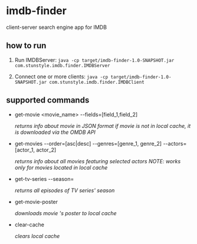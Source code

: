 # imdb-finder
client-server search engine app for IMDB

## how to run
1. Run IMDBServer:
`java -cp target/imdb-finder-1.0-SNAPSHOT.jar com.stunstyle.imdb.finder.IMDBServer`

2. Connect one or more clients:
`java -cp target/imdb-finder-1.0-SNAPSHOT.jar com.stunstyle.imdb.finder.IMDBClient`

## supported commands
- get-movie <movie_name> --fields=[field_1,field_2]

   *returns info about movie in JSON format
   if movie is not in local cache, it is downloaded via the OMDB API*
- get-movies --order=[asc|desc] --genres=[genre_1, genre_2] --actors=[actor_1, actor_2]

   *returns info about all movies featuring selected actors
   NOTE: works only for movies located in local cache*
- get-tv-series <name> --season=<value>

   *returns all episodes of <name> TV series' <value> season*
- get-movie-poster <name>

   *downloads movie <name>'s poster to local cache*
- clear-cache

   *clears local cache*
